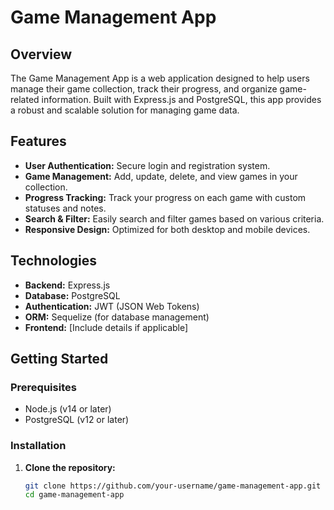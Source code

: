 # Game Management App

## Overview

The Game Management App is a web application designed to help users manage their game collection, track their progress, and organize game-related information. Built with Express.js and PostgreSQL, this app provides a robust and scalable solution for managing game data.

## Features

- **User Authentication:** Secure login and registration system.
- **Game Management:** Add, update, delete, and view games in your collection.
- **Progress Tracking:** Track your progress on each game with custom statuses and notes.
- **Search & Filter:** Easily search and filter games based on various criteria.
- **Responsive Design:** Optimized for both desktop and mobile devices.

## Technologies

- **Backend:** Express.js
- **Database:** PostgreSQL
- **Authentication:** JWT (JSON Web Tokens)
- **ORM:** Sequelize (for database management)
- **Frontend:** [Include details if applicable]

## Getting Started

### Prerequisites

- Node.js (v14 or later)
- PostgreSQL (v12 or later)

### Installation

1. **Clone the repository:**

   ```bash
   git clone https://github.com/your-username/game-management-app.git
   cd game-management-app

